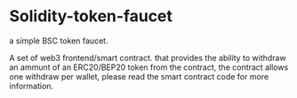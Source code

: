 # Solidity-token-faucet
a simple BSC token faucet.

A set of web3 frontend/smart contract. that provides the ability to withdraw an ammunt of an ERC20/BEP20 token from the contract, 
the contract allows one withdraw per wallet, please read the smart contract code for more information.
